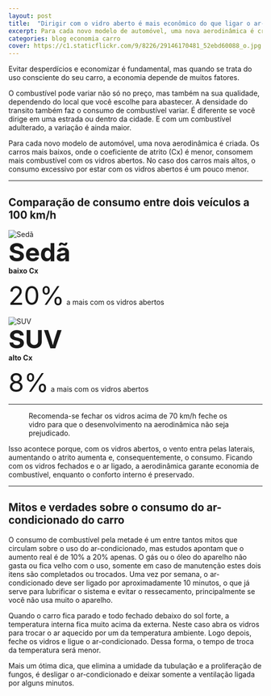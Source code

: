 ```yaml
---
layout: post
title:  "Dirigir com o vidro aberto é mais econômico do que ligar o ar-condicionado?"
excerpt: Para cada novo modelo de automóvel, uma nova aerodinâmica é criada. Os carros mais baixos, onde o coeficiente de atrito (Cx) é menor, consomem mais combustível com os vidros abertos. No caso dos carros mais altos, o consumo excessivo por estar com os vidros abertos é um pouco menor.
categories: blog economia carro
cover: https://c1.staticflickr.com/9/8226/29146170481_52ebd60088_o.jpg
---
```


Evitar desperdícios e economizar é fundamental, mas quando se trata do uso consciente do seu carro, a economia depende de muitos fatores.

O combustível pode variar não só no preço, mas também na sua qualidade, dependendo do local que você escolhe para abastecer. A densidade do transito também faz o consumo de combustível variar. É diferente se você dirige em uma estrada ou dentro da cidade. E com um combustível adulterado, a variação é ainda maior.

Para cada novo modelo de automóvel, uma nova aerodinâmica é criada. Os carros mais baixos, onde o coeficiente de atrito (Cx) é menor, consomem mais combustível com os vidros abertos. No caso dos carros mais altos, o consumo excessivo por estar com os vidros abertos é um pouco menor.

---

## Comparação de consumo entre dois veículos a 100 km/h

<div class="grid _center _nowrap pull">
    <div class="cell _shrink">
        <img src="https://c1.staticflickr.com/9/8354/29146170571_5831558128_n.jpg" alt="Sedã">
    </div>
    <div class="cell">
        <div class="cell _shrink" style="font-weight:bold;line-height:55px;font-size:50px;">Sedã</div>
        <strong>baixo Cx</strong>
        <p><span class="left" style="line-height:55px;font-size:50px;">20%</span> a mais com os vidros abertos</p>
    </div>
    <div class="cell _shrink">
        <img src="https://c1.staticflickr.com/9/8498/28603827713_1547d214b7_n.jpg" alt="SUV">
    </div>
    <div class="cell">
        <div class="cell _shrink" style="font-weight:bold;line-height:55px;font-size:50px;">SUV</div>
        <strong>alto Cx</strong>
        <p><span class="left" style="line-height:55px;font-size:50px;">8%</span> a mais com os vidros abertos</p>
    </div>
</div>

---

<div class="grid _center inner">
    <figure class="cell">
        <img src="https://c1.staticflickr.com/9/8396/28603827673_287cd3a785_o.png" alt="">
        <figcaption>Recomenda-se fechar os vidros acima de 70 km/h feche os vidro para que o desenvolvimento na aerodinâmica não seja prejudicado.</figcaption>
    </figure>
    <p class="cell">Isso acontece porque, com os vidros abertos, o vento entra pelas laterais, aumentando o atrito aumenta e, consequentemente, o consumo. Ficando com os vidros fechados e o ar ligado, a aerodinâmica garante economia de combustível, enquanto o conforto interno é preservado.</p>
</div>

---

## Mitos e verdades sobre o consumo do ar-condicionado do carro

O consumo de combustível pela metade é um entre tantos mitos que circulam sobre o uso do ar-condicionado, mas estudos apontam que o aumento real é de 10% a 20% apenas. O gás ou o óleo do aparelho não gasta ou fica velho com o uso, somente em caso de manutenção estes dois itens são completados ou trocados. Uma vez por semana, o ar-condicionado deve ser ligado por aproximadamente 10 minutos, o que já serve para lubrificar o sistema e evitar o ressecamento, principalmente se você não usa muito o aparelho.

Quando o carro fica parado e todo fechado debaixo do sol forte, a temperatura interna fica muito acima da externa. Neste caso abra os vidros para trocar o ar aquecido por um da temperatura ambiente. Logo depois, feche os vidros e ligue o ar-condicionado. Dessa forma, o tempo de troca da temperatura será menor.

Mais um ótima dica, que elimina a umidade da tubulação e a proliferação de fungos, é desligar o ar-condicionado e deixar somente a ventilação ligada por alguns minutos.